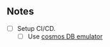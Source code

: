 ## Notes

- [ ] Setup CI/CD.
  - [ ] Use [cosmos DB emulator](https://docs.microsoft.com/en-us/azure/cosmos-db/tutorial-setup-ci-cd)